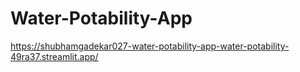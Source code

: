 # Water-Potability-App

https://shubhamgadekar027-water-potability-app-water-potability-49ra37.streamlit.app/
